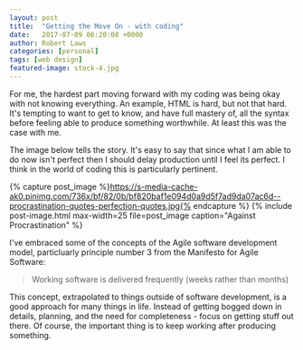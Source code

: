 ```yaml
---
layout: post
title:  "Getting the Move On - with coding"
date:   2017-07-09 06:20:08 +0000
author: Robert Laws
categories: [personal]
tags: [web design]
featured-image: stock-4.jpg
---
```

For me, the hardest part moving forward with my coding was being okay with not knowing everything. An example, HTML is hard, but not that hard. <!-- more -->It's tempting to want to get to know, and have full mastery of, all the syntax before feeling able to produce something worthwhile. At least this was the case with me.

The image below tells the story. It's easy to say that since what I am able to do now isn't perfect then I should delay production until I feel its perfect. I think in the world of coding this is particularly pertinent.

{% capture post_image %}https://s-media-cache-ak0.pinimg.com/736x/bf/82/0b/bf820baf1e094d0a9d5f7ad9da07ac6d--procrastination-quotes-perfection-quotes.jpg{% endcapture %}
{% include post-image.html max-width=25 file=post_image caption="Against Procrastination" %}

I've embraced some of the concepts of the Agile software development model, particluarly principle number 3 from the Manifesto for Agile Software:

> Working software is delivered frequently (weeks rather than months)

This concept, extrapolated to things outside of software development, is a good approach for many things in life. Instead of getting bogged down in details, planning, and the need for completeness - focus on getting stuff out there. Of course, the important thing is to keep working after producing something.


